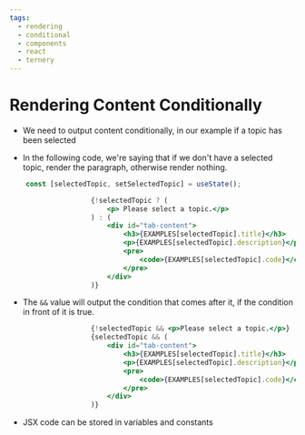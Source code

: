 ```yaml
---
tags:
  - rendering
  - conditional
  - components
  - react
  - ternery
---
```

# Rendering Content Conditionally
* We need to output content conditionally, in our example if a topic has been selected

* In the following code, we're saying that if we don't have a selected topic, render the paragraph, otherwise render nothing.

```jsx
	const [selectedTopic, setSelectedTopic] = useState();
```

```jsx
					{!selectedTopic ? (
						<p> Please select a topic.</p>
					) : (
						<div id="tab-content">
							<h3>{EXAMPLES[selectedTopic].title}</h3>
							<p>{EXAMPLES[selectedTopic].description}</p>
							<pre>
								<code>{EXAMPLES[selectedTopic].code}</code>
							</pre>
						</div>
					)}
```

* The `&&` value will output the condition that comes after it, if the condition in front of it is true.

```jsx
					{!selectedTopic && <p>Please select a topic.</p>}
					{selectedTopic && (
						<div id="tab-content">
							<h3>{EXAMPLES[selectedTopic].title}</h3>
							<p>{EXAMPLES[selectedTopic].description}</p>
							<pre>
								<code>{EXAMPLES[selectedTopic].code}</code>
							</pre>
						</div>
					)}
```

* JSX code can be stored in variables and constants
